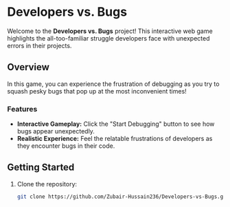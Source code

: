 # Developers vs. Bugs

Welcome to the **Developers vs. Bugs** project! This interactive web game highlights the all-too-familiar struggle developers face with unexpected errors in their projects. 

## Overview
In this game, you can experience the frustration of debugging as you try to squash pesky bugs that pop up at the most inconvenient times! 

### Features
- **Interactive Gameplay:** Click the "Start Debugging" button to see how bugs appear unexpectedly.
- **Realistic Experience:** Feel the relatable frustrations of developers as they encounter bugs in their code.

## Getting Started
1. Clone the repository: 
   ```bash
   git clone https://github.com/Zubair-Hussain236/Developers-vs-Bugs.git
